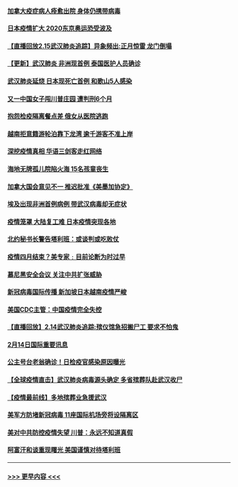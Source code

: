 #### [加拿大疫症病人痊愈出院 身体仍携带病毒](../pages/prog202/a102778061.md?t=02160055) 
#### [日本疫情扩大 2020东京奥运恐受波及](../pages/prog202/a102778049.md?t=02160055) 
#### [【直播回放2.15武汉肺炎追踪】异象频出:正月惊雷 龙门倒塌](../pages/prog202/a102777974.md?t=02160055) 
#### [【更新】武汉肺炎 非洲现首例 泰国医护人员确诊](../pages/prog202/a102770740.md?t=02160055) 
#### [武汉肺炎延烧 日本现死亡首例 和歌山5人感染](../pages/prog202/a102777815.md?t=02160055) 
#### [又一中国女子闯川普庄园 遭判刑6个月](../pages/prog202/a102777673.md?t=02160055) 
#### [抱怨检疫隔离餐点差 俄女从医院逃跑](../pages/prog202/a102777667.md?t=02160055) 
#### [越南拒意籍游轮泊靠下龙湾 逾千游客不准上岸](../pages/prog202/a102777646.md?t=02160055) 
#### [深挖疫情真相 华语三剑客走红网络](../pages/prog202/a102777624.md?t=02160055) 
#### [海地无牌孤儿院陷火海 15名孩童丧生](../pages/prog202/a102777620.md?t=02160055) 
#### [加拿大国会意见不一 推迟批准《美墨加协定》](../pages/prog202/a102777575.md?t=02160055) 
#### [埃及出现非洲首例病例 带武汉病毒却无症状](../pages/prog202/a102777559.md?t=02160055) 
#### [疫情笼罩 大陆复工难 日本疫情突现各地](../pages/prog202/a102777455.md?t=02160055) 
#### [北约秘书长警告塔利班：或谈判或吃败仗](../pages/prog202/a102777442.md?t=02160055) 
#### [疫情四月结束？美专家﹕目前论断为时过早](../pages/prog202/a102777248.md?t=02160055) 
#### [慕尼黑安全会议 关注中共扩张威胁](../pages/prog202/a102777254.md?t=02160055) 
#### [新冠病毒国际传播 新加坡日本越南疫情严峻](../pages/prog202/a102777245.md?t=02160055) 
#### [美国CDC主管：中国疫情完全失控](../pages/prog202/a102777236.md?t=02160055) 
#### [【直播回放】2.14武汉肺炎追踪:殡仪馆急招搬尸工 要求不怕鬼](../pages/prog202/a102777141.md?t=02160055) 
#### [2月14日国际重要讯息](../pages/prog202/a102777073.md?t=02160055) 
#### [公主号台老翁确诊！日检疫官感染原因曝光](../pages/prog202/a102777075.md?t=02160055) 
#### [【全球疫情直击】武汉肺炎病毒源头确定 多省殡葬队赴武汉收尸](../pages/prog202/a102777026.md?t=02160055) 
#### [【疫情最前线】多地殡葬业急援武汉](../pages/prog202/a102776986.md?t=02160055) 
#### [美军方防堵新冠病毒 11座国际机场旁将设隔离区](../pages/prog202/a102776870.md?t=02160055) 
#### [美对中共防控疫情失望 川普：永远不知道真假](../pages/prog202/a102776836.md?t=02160055) 
#### [阿富汗和谈重现曙光 美国谨慎对待塔利班](../pages/prog202/a102776748.md?t=02160055) 

----
#### [ >>> 更早内容 <<< ](../indexes/prog202-earlier.md)
